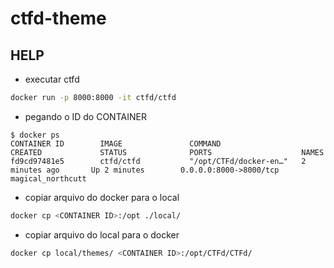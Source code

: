 # ctfd-theme

## HELP


* executar ctfd
```bash
docker run -p 8000:8000 -it ctfd/ctfd
```
* pegando o ID do CONTAINER
```
$ docker ps
CONTAINER ID        IMAGE               COMMAND                  CREATED             STATUS              PORTS                    NAMES
fd9cd97481e5        ctfd/ctfd           "/opt/CTFd/docker-en…"   2 minutes ago       Up 2 minutes        0.0.0.0:8000->8000/tcp   magical_northcutt
```

* copiar arquivo do docker para o local
```bash
docker cp <CONTAINER ID>:/opt ./local/
```
* copiar arquivo do local para o docker
```bash
docker cp local/themes/ <CONTAINER ID>:/opt/CTFd/CTFd/
```
